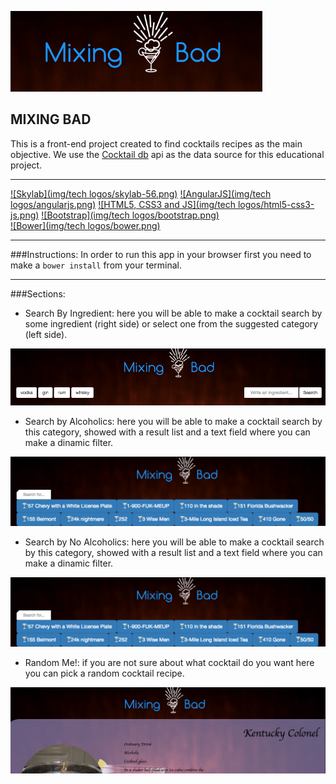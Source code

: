 ![Mixing Bad](img/screenshots/logoshot.png)

## MIXING BAD

This is a front-end project created to find cocktails recipes as the main objective.
We use the [Cocktail db](http://www.thecocktaildb.com) api as the data source for this educational project.

---

[![Skylab](img/tech logos/skylab-56.png)](http://www.skylabcoders.com/)
[![AngularJS](img/tech logos/angularjs.png)](https://angularjs.org/)
[![HTML5, CSS3 and JS](img/tech logos/html5-css3-js.png)](https://www.w3.org/)
[![Bootstrap](img/tech logos/bootstrap.png)](http://getbootstrap.com/)  
[![Bower](img/tech logos/bower.png)](https://bower.io//)

---

###Instructions:
In order to run this app in your browser first you need to make a `bower install` from your terminal.

---

###Sections:
- Search By Ingredient: here you will be able to make a cocktail search by some ingredient (right side) or select one from the suggested category (left side).

![](img/screenshots/ingshot.png)

- Search by Alcoholics: here you will be able to make a cocktail search by this category, showed with a result list and a text field where you can make a dinamic filter.

![](img/screenshots/alcshot.png)

- Search by No Alcoholics: here you will be able to make a cocktail search by this category, showed with a result list and a text field where you can make a dinamic filter.

![](img/screenshots/alcshot.png)

- Random Me!: if you are not sure about what cocktail do you want here you can pick a random cocktail recipe.

![](img/screenshots/ranshot.png)